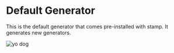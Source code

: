 # Default Generator

This is the default generator that comes pre-installed with stamp. It generates new generators.

![yo dog](https://i.imgflip.com/98dgrp.jpg)

